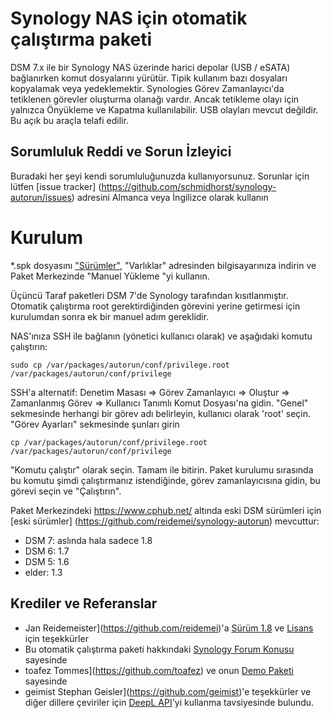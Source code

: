 # Synology NAS için otomatik çalıştırma paketi
DSM 7.x ile bir Synology NAS üzerinde harici depolar (USB / eSATA) bağlanırken komut dosyalarını yürütür. Tipik kullanım bazı dosyaları kopyalamak veya yedeklemektir.
Synologies Görev Zamanlayıcı'da tetiklenen görevler oluşturma olanağı vardır. Ancak tetikleme olayı için yalnızca Önyükleme ve Kapatma kullanılabilir. USB olayları mevcut değildir. Bu açık bu araçla telafi edilir.

## Sorumluluk Reddi ve Sorun İzleyici
Buradaki her şeyi kendi sorumluluğunuzda kullanıyorsunuz.
Sorunlar için lütfen [issue tracker] (https://github.com/schmidhorst/synology-autorun/issues) adresini Almanca veya İngilizce olarak kullanın

# Kurulum
*.spk dosyasını ["Sürümler"](https://github.com/schmidhorst/synology-autorun/releases), "Varlıklar" adresinden bilgisayarınıza indirin ve Paket Merkezinde "Manuel Yükleme "yi kullanın.

Üçüncü Taraf paketleri DSM 7'de Synology tarafından kısıtlanmıştır. Otomatik çalıştırma root gerektirdiğinden
görevini yerine getirmesi için kurulumdan sonra ek bir manuel adım gereklidir.

NAS'ınıza SSH ile bağlanın (yönetici kullanıcı olarak) ve aşağıdaki komutu çalıştırın:
```shell
sudo cp /var/packages/autorun/conf/privilege.root /var/packages/autorun/conf/privilege
```
SSH'a alternatif:
Denetim Masası => Görev Zamanlayıcı => Oluştur => Zamanlanmış Görev => Kullanıcı Tanımlı Komut Dosyası'na gidin. "Genel" sekmesinde herhangi bir görev adı belirleyin, kullanıcı olarak 'root' seçin. "Görev Ayarları" sekmesinde şunları girin
```shell
cp /var/packages/autorun/conf/privilege.root /var/packages/autorun/conf/privilege
```
"Komutu çalıştır" olarak seçin. Tamam ile bitirin. Paket kurulumu sırasında bu komutu şimdi çalıştırmanız istendiğinde, görev zamanlayıcısına gidin, bu görevi seçin ve "Çalıştırın".

Paket Merkezindeki https://www.cphub.net/ altında eski DSM sürümleri için [eski sürümler] (https://github.com/reidemei/synology-autorun) mevcuttur:
* DSM 7: aslında hala sadece 1.8
* DSM 6: 1.7
* DSM 5: 1.6
* elder: 1.3

## Krediler ve Referanslar
- Jan Reidemeister](https://github.com/reidemei)'a [Sürüm 1.8](https://github.com/reidemei/synology-autorun) ve [Lisans](https://github.com/reidemei/synology-autorun/blob/main/LICENSE) için teşekkürler
- Bu otomatik çalıştırma paketi hakkındaki [Synology Forum Konusu](https://www.synology-forum.de/threads/autorun-fuer-ext-datentraeger.18360/) sayesinde
- toafez Tommes](https://github.com/toafez) ve onun [Demo Paketi](https://github.com/toafez/DSM7DemoSPK) sayesinde
- geimist Stephan Geisler](https://github.com/geimist)'e teşekkürler ve diğer dillere çeviriler için [DeepL API](https://www.deepl.com/docs-api)'yi kullanma tavsiyesinde bulundu.

